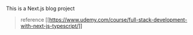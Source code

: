 This is a Next.js blog project

> reference [[https://www.udemy.com/course/full-stack-development-with-next-js-typescript/]]
